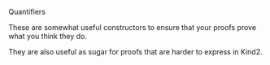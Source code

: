  Quantifiers

These are somewhat useful constructors to ensure that your proofs prove what you think they do.

They are also useful as sugar for proofs that are harder to express in Kind2.